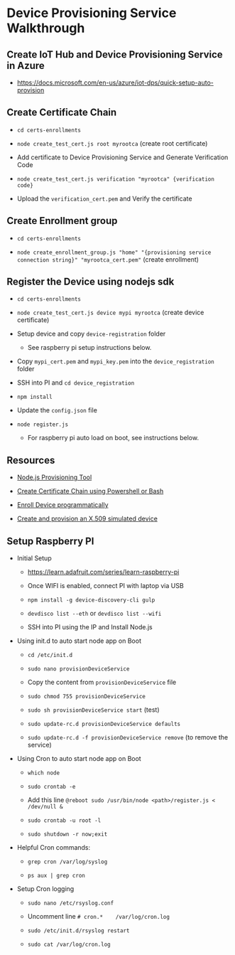 # Device Provisioning Service Walkthrough

## Create IoT Hub and Device Provisioning Service in Azure

- https://docs.microsoft.com/en-us/azure/iot-dps/quick-setup-auto-provision 


## Create Certificate Chain

- `cd certs-enrollments`

- `node create_test_cert.js root myrootca`  (create root certificate)

- Add certificate to Device Provisioning Service and Generate Verification Code

- `node create_test_cert.js verification "myrootca" {verification code}`

- Upload the `verification_cert.pem` and Verify the certificate


## Create Enrollment group

- `cd certs-enrollments`

- `node create_enrollment_group.js "home" "{provisioning service connection string}" "myrootca_cert.pem"`  (create enrollment)

## Register the Device using nodejs sdk

- `cd certs-enrollments`

- `node create_test_cert.js device mypi myrootca`  (create device certificate)

- Setup device and copy `device-registration` folder

    - See raspberry pi setup instructions below.

- Copy `mypi_cert.pem` and `mypi_key.pem` into the `device_registration` folder

- SSH into PI and `cd device_registration`

- `npm install`

- Update the `config.json` file

- `node register.js`

    - For raspberry pi auto load on boot, see instructions below.


## Resources

- [Node.js Provisioning Tool](https://github.com/Azure/azure-iot-sdk-node/tree/master/provisioning/tools) 

- [Create Certificate Chain using Powershell or Bash](https://github.com/Azure/azure-iot-sdk-c/blob/master/tools/CACertificates/CACertificateOverview.md)

- [Enroll Device programmatically](https://docs.microsoft.com/en-us/azure/iot-dps/quick-enroll-device-x509-node)

- [Create and provision an X.509 simulated device](https://docs.microsoft.com/en-us/azure/iot-dps/quick-create-simulated-device-x509-node)


## Setup Raspberry PI 

- Initial Setup

    - https://learn.adafruit.com/series/learn-raspberry-pi

    - Once WIFI is enabled, connect PI with laptop via USB

    - `npm install -g device-discovery-cli gulp`

    - `devdisco list --eth` or `devdisco list --wifi`

    - SSH into PI using the IP and Install Node.js

- Using init.d to auto start node app on Boot 

    - `cd /etc/init.d`

    - `sudo nano provisionDeviceService`

    - Copy the content from `provisionDeviceService` file

    - `sudo chmod 755 provisionDeviceService`

    - `sudo sh provisionDeviceService start`  (test)

    - `sudo update-rc.d provisionDeviceService defaults`

    - `sudo update-rc.d -f provisionDeviceService remove` (to remove the service)

- Using Cron to auto start node app on Boot

    - `which node`

    - `sudo crontab -e`

    - Add this line `@reboot sudo /usr/bin/node <path>/register.js < /dev/null &`

    - `sudo crontab -u root -l`

    - `sudo shutdown -r now;exit`

- Helpful Cron commands:

    - `grep cron /var/log/syslog`

    - `ps aux | grep cron`

- Setup Cron logging

    - `sudo nano /etc/rsyslog.conf`

    - Uncomment line `# cron.*    /var/log/cron.log`

    - `sudo /etc/init.d/rsyslog restart`

    - `sudo cat /var/log/cron.log`






